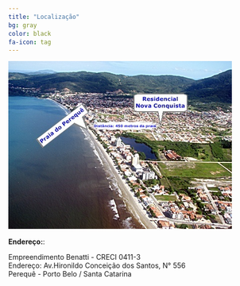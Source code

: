 ```yaml
---
title: "Localização"
bg: gray
color: black
fa-icon: tag
---
```


![JPG](/img/local.jpg)


 **Endereço:**:

 Empreendimento Benatti - CRECI 0411-3<br>
 Endereço: Av.Hironildo Conceição dos Santos, N° 556<br>
 Perequê - Porto Belo / Santa Catarina<br>


